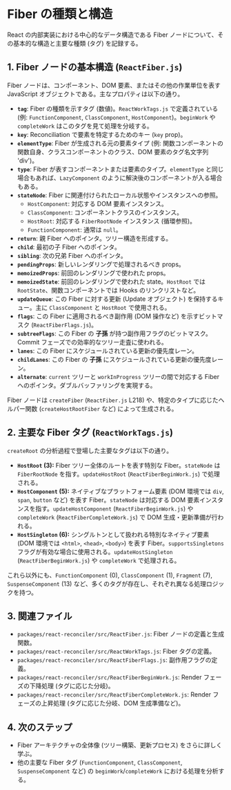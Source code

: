 # Fiber の種類と構造

React の内部実装における中心的なデータ構造である Fiber ノードについて、その基本的な構造と主要な種類 (タグ) を記録する。

## 1. Fiber ノードの基本構造 (`ReactFiber.js`)

Fiber ノードは、コンポーネント、DOM 要素、またはその他の作業単位を表す JavaScript オブジェクトである。主なプロパティは以下の通り。

*   **`tag`**: Fiber の種類を示すタグ (数値)。`ReactWorkTags.js` で定義されている (例: `FunctionComponent`, `ClassComponent`, `HostComponent`)。`beginWork` や `completeWork` はこのタグを見て処理を分岐する。
*   **`key`**: Reconciliation で要素を特定するためのキー (`key` prop)。
*   **`elementType`**: Fiber が生成される元の要素タイプ (例: 関数コンポーネントの関数自身、クラスコンポーネントのクラス、DOM 要素のタグ名文字列 'div')。
*   **`type`**: Fiber が表すコンポーネントまたは要素のタイプ。`elementType` と同じ場合もあれば、`LazyComponent` のように解決後のコンポーネントが入る場合もある。
*   **`stateNode`**: Fiber に関連付けられたローカル状態やインスタンスへの参照。
    *   `HostComponent`: 対応する DOM 要素インスタンス。
    *   `ClassComponent`: コンポーネントクラスのインスタンス。
    *   `HostRoot`: 対応する `FiberRootNode` インスタンス (循環参照)。
    *   `FunctionComponent`: 通常は `null`。
*   **`return`**: 親 Fiber へのポインタ。ツリー構造を形成する。
*   **`child`**: 最初の子 Fiber へのポインタ。
*   **`sibling`**: 次の兄弟 Fiber へのポインタ。
*   **`pendingProps`**: 新しいレンダリングで処理されるべき props。
*   **`memoizedProps`**: 前回のレンダリングで使われた props。
*   **`memoizedState`**: 前回のレンダリングで使われた state。`HostRoot` では `RootState`、関数コンポーネントでは Hooks のリンクリストなど。
*   **`updateQueue`**: この Fiber に対する更新 (Update オブジェクト) を保持するキュー。主に `ClassComponent` と `HostRoot` で使用される。
*   **`flags`**: この Fiber に適用されるべき副作用 (DOM 操作など) を示すビットマスク (`ReactFiberFlags.js`)。
*   **`subtreeFlags`**: この Fiber の **子孫** が持つ副作用フラグのビットマスク。Commit フェーズでの効率的なツリー走査に使われる。
*   **`lanes`**: この Fiber にスケジュールされている更新の優先度レーン。
*   **`childLanes`**: この Fiber の **子孫** にスケジュールされている更新の優先度レーン。
*   **`alternate`**: `current` ツリーと `workInProgress` ツリーの間で対応する Fiber へのポインタ。ダブルバッファリングを実現する。

Fiber ノードは `createFiber` (`ReactFiber.js` L218) や、特定のタイプに応じたヘルパー関数 (`createHostRootFiber` など) によって生成される。

## 2. 主要な Fiber タグ (`ReactWorkTags.js`)

`createRoot` の分析過程で登場した主要なタグは以下の通り。

*   **`HostRoot` (3):** Fiber ツリー全体のルートを表す特別な Fiber。`stateNode` は `FiberRootNode` を指す。`updateHostRoot` (`ReactFiberBeginWork.js`) で処理される。
*   **`HostComponent` (5):** ネイティブなプラットフォーム要素 (DOM 環境では `div`, `span`, `button` など) を表す Fiber。`stateNode` は対応する DOM 要素インスタンスを指す。`updateHostComponent` (`ReactFiberBeginWork.js`) や `completeWork` (`ReactFiberCompleteWork.js`) で DOM 生成・更新準備が行われる。
*   **`HostSingleton` (6):** シングルトンとして扱われる特別なネイティブ要素 (DOM 環境では `<html>`, `<head>`, `<body>`) を表す Fiber。`supportsSingletons` フラグが有効な場合に使用される。`updateHostSingleton` (`ReactFiberBeginWork.js`) や `completeWork` で処理される。

これら以外にも、`FunctionComponent` (0), `ClassComponent` (1), `Fragment` (7), `SuspenseComponent` (13) など、多くのタグが存在し、それぞれ異なる処理ロジックを持つ。

## 3. 関連ファイル

*   `packages/react-reconciler/src/ReactFiber.js`: Fiber ノードの定義と生成関数。
*   `packages/react-reconciler/src/ReactWorkTags.js`: Fiber タグの定義。
*   `packages/react-reconciler/src/ReactFiberFlags.js`: 副作用フラグの定義。
*   `packages/react-reconciler/src/ReactFiberBeginWork.js`: Render フェーズの下降処理 (タグに応じた分岐)。
*   `packages/react-reconciler/src/ReactFiberCompleteWork.js`: Render フェーズの上昇処理 (タグに応じた分岐、DOM 生成準備など)。

## 4. 次のステップ

*   Fiber アーキテクチャの全体像 (ツリー構築、更新プロセス) をさらに詳しく学ぶ。
*   他の主要な Fiber タグ (`FunctionComponent`, `ClassComponent`, `SuspenseComponent` など) の `beginWork`/`completeWork` における処理を分析する。

